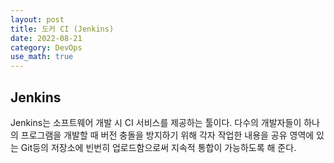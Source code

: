 ```yaml
---
layout: post
title: 도커 CI (Jenkins)
date: 2022-08-21
category: DevOps
use_math: true
---
```



## Jenkins

Jenkins는 소프트웨어 개발 시 CI 서비스를 제공하는 툴이다. 다수의 개발자들이 하나의 프로그램을 개발할 때 버전 충돌을 방지하기 위해 각자 작업한 내용을 공유 영역에 있는 Git등의 저장소에 빈번히 업로드함으로써 지속적 통합이 가능하도록 해 준다.












